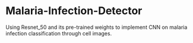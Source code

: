 # Malaria-Infection-Detector
Using Resnet_50 and its pre-trained weights to implement CNN on malaria infection classification through cell images.
